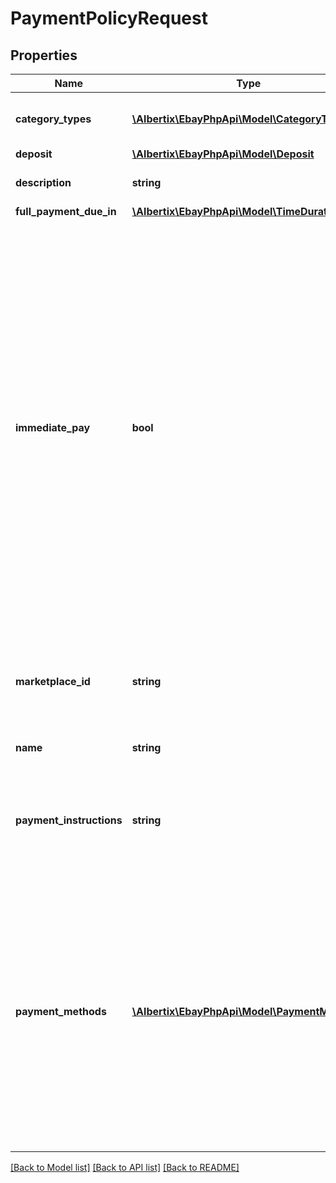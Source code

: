 # PaymentPolicyRequest

## Properties
Name | Type | Description | Notes
------------ | ------------- | ------------- | -------------
**category_types** | [**\Albertix\EbayPhpApi\Model\CategoryType[]**](CategoryType.md) | The CategoryTypeEnum value to which this policy applies. Used to discern accounts that sell motor vehicles from those that don&#39;t. (Currently, each policy can be set to only one categoryTypes value at a time.) | [optional] 
**deposit** | [**\Albertix\EbayPhpApi\Model\Deposit**](Deposit.md) |  | [optional] 
**description** | **string** | An optional seller-defined description of the payment policy for internal use (this value is not displayed to end users). Max length: 250 | [optional] 
**full_payment_due_in** | [**\Albertix\EbayPhpApi\Model\TimeDuration**](TimeDuration.md) |  | [optional] 
**immediate_pay** | **bool** | If set to true, payment is due upon receipt (eBay generates a receipt when the buyer agrees to purchase an item). This boolean must be set in the payment policy if the seller wants to create a listing that has an &amp;quot;immediate payment&amp;quot; requirement. The seller can change the immediate payment requirement at any time during the life cycle of a listing. The following must be true before a seller can apply an immediate payment requirement to an item: The seller must have a PayPal Business account. The Buy It Now price cannot be higher than $60,000 USD. The eBay marketplace on which the item is listed must support PayPal payments. The listing type must be fixed-price, or an auction with a Buy It Now option.To enable the immediate payment requirement, the seller must also perform the following actions via API calls: Provide a valid paymentMethods.recipientAccountReference.referenceId value. Offer PayPal as the only payment method for the item(s). Specify all related costs to the buyer (because the buyer is not be able to use the Buyer Request Total feature in an immediate payment listing); these costs include flat-rate shipping costs for each domestic and international shipping service offered, package handling costs, and any shipping surcharges. Include and set the shippingProfileDiscountInfo container values if you are going to use promotional shipping discounts.For more information, see the Understanding immediate payment Help page. Note: Listings created with the Inventory API must reference a payment policy that has immediatePay is set to true. Items listed with the Inventory API must also be fixed-price good-till-canceled (GTC) listings where PayPal is the only supported payment method (paymentMethod must be set to PAYPAL).Default: false | [optional] 
**marketplace_id** | **string** | The ID of the eBay marketplace to which the payment policy applies. If this value is not specified, the value defaults to the eBay registration site of the seller. For implementation help, refer to &lt;a href&#x3D;&#39;https://developer.ebay.com/devzone/rest/api-ref/account/types/MarketplaceIdEnum.html&#39;&gt;eBay API documentation&lt;/a&gt; | [optional] 
**name** | **string** | A user-defined name for this payment policy. Names must be unique for policies assigned to the same marketplace. Max length: 64 | [optional] 
**payment_instructions** | **string** | This user-defined field allows the seller to give payment instructions to the buyer. These instructions appear on the eBay View Item and Checkout pages. eBay recommends the seller use this field to clarify payment policies for motor vehicles (eBay Motors US and CA). For example, sellers can include the specifics on the deposit (if required), pickup/delivery arrangements, and full payment details on the vehicle. Max length: 500 | [optional] 
**payment_methods** | [**\Albertix\EbayPhpApi\Model\PaymentMethod[]**](PaymentMethod.md) | A list of the payment methods accepted by the seller. Each payment policy must specify at least one payment method. Note: Each eBay marketplace supports and requires its own set of payment methods, and not all marketplaces allow all payment methods. Check the specifics of the marketplaces where you list items to ensure your payment policies meet the payment method requirements needed for any specific listing. Note: Item listings created with the Inventory API must reference a payment policy that has this value set to PAYPAL (currently, the Inventory API supports only fixed-prince GTC items with immediate pay (which required payments to be made via PayPal). Payment policies used with motor vehicle listings that require a deposit must have PayPal listed has a payment method (deposits require PayPal as the payment method). Also, in order for a buyer to make a full payment on a US or CA motor vehicle, the payment policy must specify at least one of the following as a payment method: CashOnPickup LoanCheck MOCC (money order or cashier&#39;s check) PaymentSeeDescription (payment instructions are in the paymentInstructions field) PersonalCheck | [optional] 

[[Back to Model list]](../README.md#documentation-for-models) [[Back to API list]](../README.md#documentation-for-api-endpoints) [[Back to README]](../README.md)


